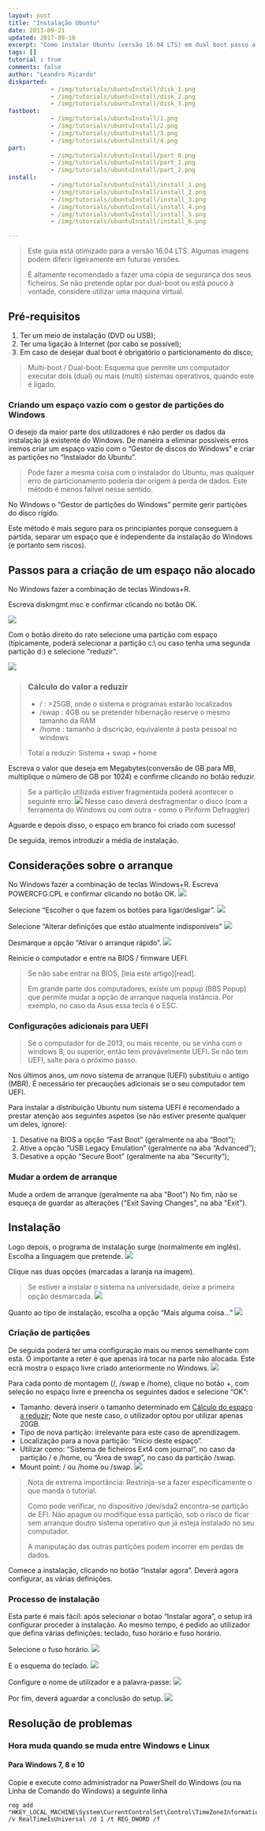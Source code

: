```yaml
---
layout: post
title: "Instalação Ubuntu"
date: 2013-09-21
updated: 2017-09-10
excerpt: "Como instalar Ubuntu (versão 16.04 LTS) em dual boot passo a passo."
tags: []
tutorial : true
comments: false
author: "Leandro Ricardo"
diskparted: 
            - /img/tutorials/ubuntuInstall/disk_1.png
            - /img/tutorials/ubuntuInstall/disk_2.png
            - /img/tutorials/ubuntuInstall/disk_3.png
fastboot: 
            - /img/tutorials/ubuntuInstall/1.png
            - /img/tutorials/ubuntuInstall/2.png
            - /img/tutorials/ubuntuInstall/3.png
            - /img/tutorials/ubuntuInstall/4.png
part:	
            - /img/tutorials/ubuntuInstall/part_0.png
            - /img/tutorials/ubuntuInstall/part_1.png
            - /img/tutorials/ubuntuInstall/part_2.png
install:   
            - /img/tutorials/ubuntuInstall/install_1.png
            - /img/tutorials/ubuntuInstall/install_2.png
            - /img/tutorials/ubuntuInstall/install_3.png
            - /img/tutorials/ubuntuInstall/install_4.png
            - /img/tutorials/ubuntuInstall/install_5.png
            - /img/tutorials/ubuntuInstall/install_6.png

---
```


<!--TODO: make adequate warning-->
>Este guia está otimizado para a versão 16.04 LTS. Algumas imagens podem diferir ligeiramente em futuras versões.
>
>É altamente recomendado a fazer uma cópia de segurança dos seus ficheiros. Se não pretende optar por dual-boot ou está pouco à vontade, considere utilizar uma máquina virtual.

## Pré-requisitos
1. Ter um meio de instalação (DVD ou USB);
2. Ter uma ligação à Internet (por cabo se possível);
3. Em caso de desejar dual boot é obrigatório o particionamento do disco;

>Multi-boot / Dual-boot: Esquema que permite um computador executar dois (dual) ou mais (multi) sistemas operativos, quando este é ligado.

### Criando um espaço vazio com o gestor de partições do Windows 

O desejo da maior parte dos utilizadores é não perder os dados da instalação já existente do Windows. De maneira a eliminar possíveis erros iremos criar um espaço vazio com o “Gestor de discos do Windows” e criar as partições no “Instalador do Ubuntu”.

>Pode fazer a mesma coisa com o instalador do Ubuntu, mas qualquer erro de particionamento poderia dar origem à perda de dados. Este método é menos falível nesse sentido.

No Windows o “Gestor de partições do Windows” permite gerir partições do disco rígido.

Este método é mais seguro para os principiantes porque conseguem à partida, separar um espaço que é independente da instalação do Windows (e portanto sem riscos).

## Passos para a criação de um espaço não alocado 

No Windows fazer a combinação de teclas Windows+R.

Escreva diskmgmt.msc e confirmar clicando no botão OK.

![](/img/tutorials/ubuntuInstall/disk_1.png)

Com o botão direito do rato selecione uma partição com espaço (tipicamente, poderá selecionar a partição c:\ ou  caso tenha uma segunda partição d:\) e selecione "reduzir".

![](/img/tutorials/ubuntuInstall/disk_2.png)

>### Cálculo do valor a reduzir
>+ / : >25GB, onde o sistema e programas estarão localizados
>+ /swap : 4GB ou se pretender hibernação reserve o mesmo tamanho da RAM
>+ /home : tamanho à discrição, equivalente à pasta pessoal no windows
>
>Total a reduzir: Sistema + swap + home

Escreva o valor que deseja em Megabytes(conversão de GB para MB, multiplique o número de GB por 1024) e confirme clicando no botão reduzir.

>Se a partição utilizada estiver fragmentada poderá acontecer o seguinte erro:
>![](/img/tutorials/ubuntuInstall/disk_3.png)
>Nesse caso deverá desfragmentar o disco (com a ferramenta do Windows ou com outra – como o Piriform Defraggler)

Aguarde e depois disso, o espaço em branco foi criado com sucesso!

De seguida, iremos introduzir a média de instalação.

## Considerações sobre o arranque
No Windows fazer a combinação de teclas Windows+R.
Escreva POWERCFG.CPL e confirmar clicando no botão OK.
![](/img/tutorials/ubuntuInstall/1.png)

Selecione “Escolher o que fazem os botões para ligar/desligar”.
![](/img/tutorials/ubuntuInstall/2.png)

Selecione “Alterar definições que estão atualmente indisponíveis”
![](/img/tutorials/ubuntuInstall/3.png)

Desmarque a opção “Ativar o arranque rápido”.
![](/img/tutorials/ubuntuInstall/4.png)

Reinicie o computador e entre na BIOS / firmware UEFI.

>Se não sabe entrar na BIOS, [leia este artigo][read].
>
>Em grande parte dos computadores, existe um popup (BBS Popup) que permite mudar a opção de arranque naquela instância. Por exemplo, no caso da Asus essa tecla é o ESC.

### Configurações adicionais para UEFI
>Se o computador for de 2013, ou mais recente, ou se vinha com o windows 8, ou superior, então tem provávelmente UEFI. Se não tem UEFI, salte para o próximo passo. 

Nos últimos anos, um novo sistema de arranque (UEFI) substituiu o antigo (MBR). É necessário ter precauções adicionais se o seu computador tem UEFI.

Para instalar a distribuição Ubuntu num sistema UEFI é recomendado a prestar atenção aos seguintes aspetos (se não estiver presente qualquer um deles, ignore):
1.  Desative na BIOS a opção “Fast Boot” (geralmente na aba “Boot”);
2.  Ative a opção “USB Legacy Emulation” (geralmente na aba “Advanced”);
3.  Desative a opção “Secure Boot” (geralmente na aba “Security”);

### Mudar a ordem de arranque
Mude a ordem de arranque (geralmente na aba "Boot")
No fim, não se esqueça de guardar as alterações ("Exit Saving Changes", na aba "Exit").

## Instalação
Logo depois, o programa de instalação surge (normalmente em inglês). Escolha a linguagem que pretende.
![](/img/tutorials/ubuntuInstall/install_1.png)

Clique nas duas opções (marcadas a laranja na imagem).
> Se estiver a instalar o sistema na universidade, deixe a primeira opção desmarcada.
![](/img/tutorials/ubuntuInstall/install_2.png)

Quanto ao tipo de instalação, escolha a opção “Mais alguma coisa…”
![](/img/tutorials/ubuntuInstall/part_0.png)

### Criação de partições
De seguida poderá ter uma configuração mais ou menos semelhante com esta. O importante a reter é que apenas irá tocar na parte não alocada.
Este ecrã mostra o espaço livre criado anteriormente no Windows.
![](/img/tutorials/ubuntuInstall/part_1.png)

Para cada ponto de montagem (/, /swap e /home), clique no botão +, com seleção no espaço livre e preencha os seguintes dados e selecione “OK”:
+ Tamanho: deverá inserir o tamanho determinado em [Cálculo do espaço a reduzir](#passos-para-a-criação-de-um-espaço-não-alocado); Note que neste caso, o utilizador optou por utilizar apenas 20GB.
+ Tipo de nova partição: irrelevante para este caso de aprendizagem.
+ Localização para a nova partição: “Início deste espaço”.
+ Utilizar como: “Sistema de ficheiros Ext4 com journal”, no caso da partição / e /home, ou “Área de swap”, no caso da partição /swap.
+ Mount point: / ou /home ou /swap.
![](/img/tutorials/ubuntuInstall/part_2.png)

>Nota de extrema importância: Restrinja-se a fazer especificamente o que manda o tutorial.
>
>Como pode verificar, no dispositivo /dev/sda2 encontra-se partição de EFI. Não apague ou modifique essa partição, sob o risco de ficar sem arranque doutro sistema operativo que já esteja instalado no seu computador.
>
>A manipulação das outras partições podem incorrer em perdas de dados.

Comece a instalação, clicando no botão “Instalar agora”. Deverá agora configurar, as várias definições.

### Processo de instalação
Esta parte é mais fácil: após selecionar o botao “Instalar agora”, o setup irá configurar proceder à instalação. Ao mesmo tempo, é pedido ao utilizador que defina várias definições: teclado, fuso horário e fuso horário.

Selecione o fuso horário.
![](/img/tutorials/ubuntuInstall/install_3.png)

E o esquema do teclado.
![](/img/tutorials/ubuntuInstall/install_4.png)

Configure o nome de utilizador e a palavra-passe:
![](/img/tutorials/ubuntuInstall/install_5.png)

Por fim, deverá aguardar a conclusão do setup.
![](/img/tutorials/ubuntuInstall/install_6.png)



## Resolução de problemas 
### Hora muda quando se muda entre Windows e Linux
#### Para Windows 7, 8 e 10
Copie e execute como administrador na PowerShell do Windows (ou na Linha de Comando do Windows) a seguinte linha
~~~powerhell
reg add "HKEY_LOCAL_MACHINE\System\CurrentControlSet\Control\TimeZoneInformation" /v RealTimeIsUniversal /d 1 /t REG_DWORD /f
~~~
